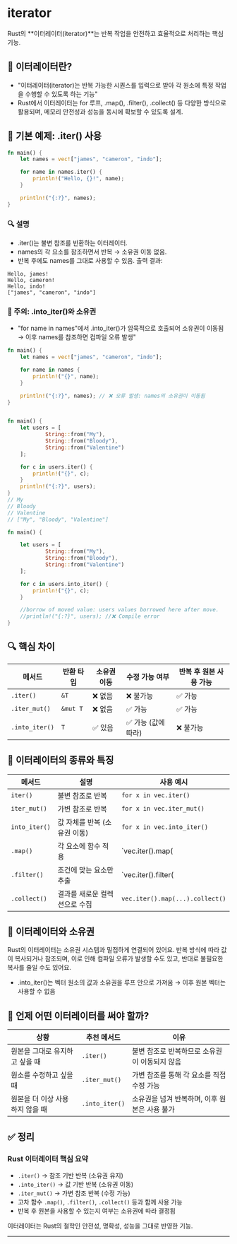 # iterator
Rust의 **이터레이터(iterator)**는 반복 작업을 안전하고 효율적으로 처리하는 핵심 기능.

## 🔁 이터레이터란?
- "이터레이터(iterator)는 반복 가능한 시퀀스를 입력으로 받아 각 원소에 특정 작업을 수행할 수 있도록 하는 기능"
- Rust에서 이터레이터는 for 루프, .map(), .filter(), .collect() 등 다양한 방식으로 활용되며, 메모리 안전성과 성능을 동시에 확보할 수 있도록 설계.

## 🧪 기본 예제: .iter() 사용
```rust
fn main() {
    let names = vec!["james", "cameron", "indo"];

    for name in names.iter() {
        println!("Hello, {}!", name);
    }

    println!("{:?}", names);
}
```

### 🔍 설명
- .iter()는 불변 참조를 반환하는 이터레이터.
- names의 각 요소를 참조하면서 반복 → 소유권 이동 없음.
- 반복 후에도 names를 그대로 사용할 수 있음.
출력 결과:
```
Hello, james!
Hello, cameron!
Hello, indo!
["james", "cameron", "indo"]
```


### 🧨 주의: .into_iter()와 소유권
- "for name in names"에서 .into_iter()가 암묵적으로 호출되어 소유권이 이동됨 → 이후 names를 참조하면 컴파일 오류 발생"

```rust
fn main() {
    let names = vec!["james", "cameron", "indo"];

    for name in names {
        println!("{}", name);
    }

    println!("{:?}", names); // ❌ 오류 발생: names의 소유권이 이동됨
}


fn main() {
    let users = [
            String::from("My"),
            String::from("Bloody"),
            String::from("Valentine")
    ];

    for c in users.iter() {
        println!("{}", c);
    }
    println!("{:?}", users);
}
// My
// Bloody
// Valentine
// ["My", "Bloody", "Valentine"]

fn main() {

    let users = [
            String::from("My"),
            String::from("Bloody"),
            String::from("Valentine")
    ];

    for c in users.into_iter() {
        println!("{}", c);
    }

    //borrow of moved value: users values borrowed here after move.
    //println!("{:?}", users); //❌ Compile error
}

```

## 🔍 핵심 차이
| 메서드         | 반환 타입   | 소유권 이동 | 수정 가능 여부 | 반복 후 원본 사용 가능 |
|----------------|-------------|--------------|----------------|------------------------|
| `.iter()`      | `&T`        | ❌ 없음       | ❌ 불가능        | ✅ 가능                |
| `.iter_mut()`  | `&mut T`    | ❌ 없음       | ✅ 가능          | ✅ 가능                |
| `.into_iter()` | `T`         | ✅ 있음       | ✅ 가능 (값에 따라) | ❌ 불가능              |


## 🧠 이터레이터의 종류와 특징
| 메서드         | 설명                                      | 사용 예시                              |
|----------------|-------------------------------------------|----------------------------------------|
| `iter()`       | 불변 참조로 반복                          | `for x in vec.iter()`                  |
| `iter_mut()`   | 가변 참조로 반복                          | `for x in vec.iter_mut()`              |
| `into_iter()`  | 값 자체를 반복 (소유권 이동)              | `for x in vec.into_iter()`             |
| `.map()`       | 각 요소에 함수 적용                       | `vec.iter().map(|x| x + 1)`            |
| `.filter()`    | 조건에 맞는 요소만 추출                   | `vec.iter().filter(|x| ...)`           |
| `.collect()`   | 결과를 새로운 컬렉션으로 수집             | `vec.iter().map(...).collect()`        |


## 🧬 이터레이터와 소유권
Rust의 이터레이터는 소유권 시스템과 밀접하게 연결되어 있어요. 반복 방식에 따라 값이 복사되거나 참조되며, 이로 인해 컴파일 오류가 발생할 수도 있고, 반대로 불필요한 복사를 줄일 수도 있어요.
- .into_iter()는 벡터 원소의 값과 소유권을 루프 안으로 가져옴 → 이후 원본 벡터는 사용할 수 없음


## 🧭 언제 어떤 이터레이터를 써야 할까?
| 상황                             | 추천 메서드     | 이유                                           |
|----------------------------------|------------------|------------------------------------------------|
| 원본을 그대로 유지하고 싶을 때   | `.iter()`        | 불변 참조로 반복하므로 소유권이 이동되지 않음     |
| 원소를 수정하고 싶을 때          | `.iter_mut()`    | 가변 참조를 통해 각 요소를 직접 수정 가능         |
| 원본을 더 이상 사용하지 않을 때  | `.into_iter()`    | 소유권을 넘겨 반복하며, 이후 원본은 사용 불가       |



## ✅ 정리
### Rust 이터레이터 핵심 요약

- `.iter()` → 참조 기반 반복 (소유권 유지)
- `.into_iter()` → 값 기반 반복 (소유권 이동)
- `.iter_mut()` → 가변 참조 반복 (수정 가능)
- 고차 함수 `.map()`, `.filter()`, `.collect()` 등과 함께 사용 가능
- 반복 후 원본을 사용할 수 있는지 여부는 소유권에 따라 결정됨


이터레이터는 Rust의 철학인 안전성, 명확성, 성능을 그대로 반영한 기능.

----

